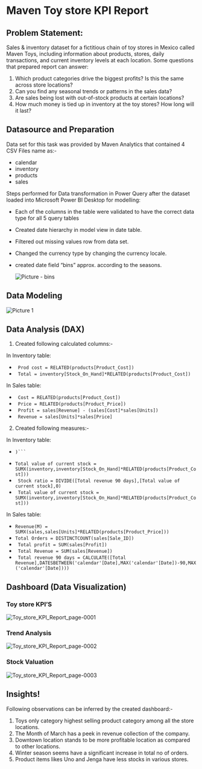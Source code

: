 # Maven Toy store KPI Report
## Problem Statement:
Sales & inventory dataset for a fictitious chain of toy stores in Mexico called Maven Toys, including information about products, stores, daily transactions, and current inventory levels at each location.
Some questions that prepared report can answer:
1. Which product categories drive the biggest profits? Is this the same across store locations?
2. Can you find any seasonal trends or patterns in the sales data?
3. Are sales being lost with out-of-stock products at certain locations?
4. How much money is tied up in inventory at the toy stores? How long will it last?
   
## Datasource and Preparation
Data set for this task was provided by Maven Analytics that contained 4 CSV Files name as:-
- calendar
- inventory
- products
- sales

Steps performed for Data transformation in Power Query after the dataset loaded into Microsoft Power BI Desktop for modelling:
- Each of the columns in the table were validated to have the correct data type for all 5 query tables
- Created date hierarchy in model view in date table.
- Filtered out missing values row from data set.
- Changed the currency type by changing the currency locale.
- created date field “bins” approx. according to the seasons.

  ![Picture - bins](https://github.com/AnjaliM-9/Maven-Toys-store-KPI-Report-/assets/155083462/74a39f52-37ef-41a0-b562-42ca0bcc6c39)

## Data Modeling

![Picture 1](https://github.com/AnjaliM-9/Maven-Toys-store-KPI-Report-/assets/155083462/573705a5-b693-46c5-b728-383ee15e0249)

## Data Analysis (DAX)
1.	 Created following calculated columns:-

In Inventory table: 
- ``` Prod cost = RELATED(products[Product_Cost])```
- ``` Total = inventory[Stock_On_Hand]*RELATED(products[Product_Cost])```
  
In Sales table:

- ``` Cost = RELATED(products[Product_Cost])```
- ``` Price = RELATED(products[Product_Price])```
- ``` Profit = sales[Revenue] - (sales[Cost]*sales[Units])```
- ``` Revenue = sales[Units]*sales[Price]```
  
2.	Created following measures:-
	
In Inventory table:
-	```running total in Stock_On_Hand = CALCULATE( SUM('inventory'[Stock_On_Hand]),FILTER(ALLSELECTED('inventory'[Stock_On_Hand]), ISONORAFTER('inventory'[Stock_On_Hand], MAX('inventory'[Stock_On_Hand]), DESC)
    )```
- ```Total value of current stock = SUMX(inventory,inventory[Stock_On_Hand]*RELATED(products[Product_Cost]))```
- ``` Stock ratio = DIVIDE([Total revenue 90 days],[Total value of current stock],0)```
- ``` Total value of current stock = SUMX(inventory,inventory[Stock_On_Hand]*RELATED(products[Product_Cost]))```
  
In Sales table:
-	```Revenue(M) = SUMX(sales,sales[Units]*RELATED(products[Product_Price]))```
-	```Total Orders = DISTINCTCOUNT(sales[Sale_ID])```
-	``` Total profit = SUM(sales[Profit])```
-	``` Total Revenue = SUM(sales[Revenue])```
-	``` Total revenue 90 days = CALCULATE([Total Revenue],DATESBETWEEN('calendar'[Date],MAX('calendar'[Date])-90,MAX('calendar'[Date])))```
  
## Dashboard (Data Visualization)
### Toy store KPI’S
![Toy_store_KPI_Report_page-0001](https://github.com/AnjaliM-9/Maven-Toys-store-KPI-Report-/assets/155083462/95b3389c-ca4c-41bf-9656-a3c6c6ceb004)

### Trend Analysis
![Toy_store_KPI_Report_page-0002](https://github.com/AnjaliM-9/Maven-Toys-store-KPI-Report-/assets/155083462/6ac7ca85-46cb-4b77-b3a1-049660d781a5)

### Stock Valuation
![Toy_store_KPI_Report_page-0003](https://github.com/AnjaliM-9/Maven-Toys-store-KPI-Report-/assets/155083462/a8455127-5ed4-4371-8378-630248fd491a)

## Insights!
Following observations can be inferred by the created dashboard:-
1. Toys only category highest selling product category among all the store locations.
2. The Month of March has a peek in revenue collection of the company.
3. Downtown location stands to be more profitable location as compared to other locations.
4. Winter season seems have a significant increase in total no of orders.
5. Product items likes Uno and Jenga have less stocks in various stores.


